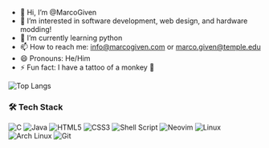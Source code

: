 - 👋 Hi, I’m @MarcoGiven
- 👀 I’m interested in software development, web design, and hardware modding!
- 🌱 I’m currently learning python
- 📫 How to reach me: info@marcogiven.com or marco.given@temple.edu
- 😄 Pronouns: He/Him
- ⚡ Fun fact: I have a tattoo of a monkey 🐒


![Top Langs](https://github-readme-stats.vercel.app/api/top-langs/?username=MarcoGiven&layout=donut&theme=shadow_blue)

### 🛠️ Tech Stack
![C](https://img.shields.io/badge/C-00599C?style=for-the-badge&logo=c&logoColor=white)
![Java](https://img.shields.io/badge/Java-ED8B00?style=for-the-badge&logo=java&logoColor=white)
![HTML5](https://img.shields.io/badge/HTML5-E34F26?style=for-the-badge&logo=html5&logoColor=white)
![CSS3](https://img.shields.io/badge/CSS3-1572B6?style=for-the-badge&logo=css3&logoColor=white)
![Shell Script](https://img.shields.io/badge/Shell_Script-%23121011.svg?style=for-the-badge&logo=gnu-bash&logoColor=white)
![Neovim](https://img.shields.io/badge/Neovim-57A143?style=for-the-badge&logo=neovim&logoColor=white)
![Linux](https://img.shields.io/badge/Linux-FCC624?style=for-the-badge&logo=linux&logoColor=black)
![Arch Linux](https://img.shields.io/badge/Arch-1793D1?style=for-the-badge&logo=arch-linux&logoColor=white)
![Git](https://img.shields.io/badge/Git-F05032?style=for-the-badge&logo=git&logoColor=white)



<!---
MarcoGiven/MarcoGiven is a ✨ special ✨ repository because its `README.md` (this file) appears on your GitHub profile.
You can click the Preview link to take a look at your changes.
--->

